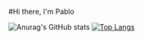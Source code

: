 #Hi there, I'm Pablo 

![Anurag's GitHub stats](https://github-readme-stats.vercel.app/api?username=pablozuta&show_icons=true&theme=radical)
[![Top Langs](https://github-readme-stats.vercel.app/api/top-langs/?username=pablozuta&layout=compact)](https://github.com/anuraghazra/github-readme-stats)
